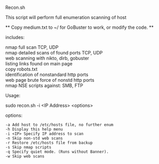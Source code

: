 Recon.sh 

This script will perform full enumeration scanning of host

** Copy medium.txt to ~/  for GoBuster to work, or modify the code. **

includes:

nmap full scan TCP, UDP<br />
nmap detailed scans of found ports TCP, UDP<br />
web scanning with nikto, dirb, gobuster<br />
listing links found on main page<br />
copy robots.txt<br />
identification of nonstandard http ports <br />
web page brute force of nonstd http ports<br />
nmap NSE scripts against: SMB, FTP <br />

Usage:

sudo recon.sh -i \<IP Address\> \<options\>

options:

	-a Add host to /etc/hosts file, no further enum
	-h Display this help menu
	-i <IP>	Specify IP address to scan
	-n Skip non-std web scans
	-r Restore /etc/hosts file from backup
	-s Skip nmap scripts
	-q Specify quiet mode. (Runs without Banner).
	-w Skip web scans
  
 
